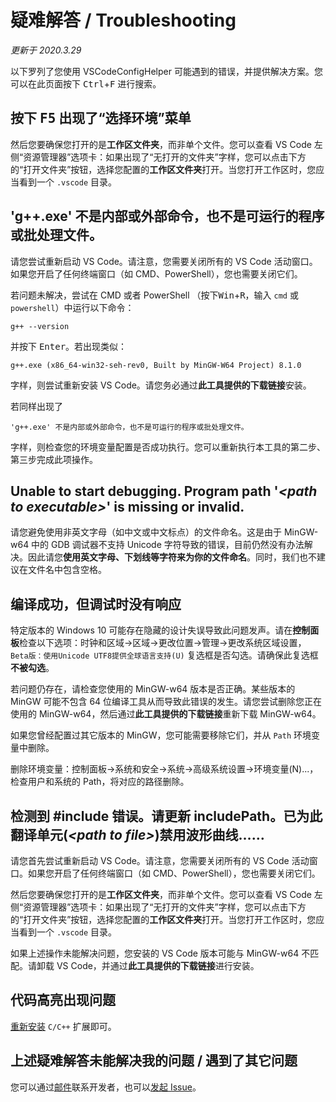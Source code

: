 # 疑难解答 / Troubleshooting

*更新于 2020.3.29*

以下罗列了您使用 VSCodeConfigHelper 可能遇到的错误，并提供解决方案。您可以在此页面按下 <kbd>Ctrl</kbd>+<kbd>F</kbd> 进行搜索。

## 按下 <kbd>F5</kbd> 出现了“选择环境”菜单

然后您要确保您打开的是**工作区文件夹**，而非单个文件。您可以查看 VS Code 左侧“资源管理器”选项卡：如果出现了“无打开的文件夹”字样，您可以点击下方的“打开文件夹”按钮，选择您配置的**工作区文件夹**打开。当您打开工作区时，您应当看到一个 `.vscode` 目录。

## 'g++.exe' 不是内部或外部命令，也不是可运行的程序或批处理文件。

请您尝试重新启动 VS Code。请注意，您需要关闭所有的 VS Code 活动窗口。如果您开启了任何终端窗口（如 CMD、PowerShell），您也需要关闭它们。

若问题未解决，尝试在 CMD 或者 PowerShell （按下<kbd>Win</kbd>+<kbd>R</kbd>，输入 `cmd` 或 `powershell`）中运行以下命令：

```CMD
g++ --version
```

并按下 <kbd>Enter</kbd>。若出现类似：

```
g++.exe (x86_64-win32-seh-rev0, Built by MinGW-W64 Project) 8.1.0
```

字样，则尝试重新安装 VS Code。请您务必通过**此工具提供的下载链接**安装。

若同样出现了

```
'g++.exe' 不是内部或外部命令，也不是可运行的程序或批处理文件。
```

字样，则检查您的环境变量配置是否成功执行。您可以重新执行本工具的第二步、第三步完成此项操作。

## Unable to start debugging. Program path '*\<path to executable\>*' is missing or invalid.

请您避免使用非英文字母（如中文或中文标点）的文件命名。这是由于 MinGW-w64 中的 GDB 调试器不支持 Unicode 字符导致的错误，目前仍然没有办法解决。因此请您**使用英文字母、下划线等字符来为你的文件命名**。同时，我们也不建议在文件名中包含空格。

## 编译成功，但调试时没有响应

特定版本的 Windows 10 可能存在隐藏的设计失误导致此问题发声。请在**控制面板**检查以下选项：时钟和区域->区域->更改位置->管理->更改系统区域设置， `Beta版：使用Unicode UTF8提供全球语言支持(U)` 复选框是否勾选。请确保此复选框**不被勾选**。

若问题仍存在，请检查您使用的 MinGW-w64 版本是否正确。某些版本的 MinGW 可能不包含 64 位编译工具从而导致此错误的发生。请您尝试删除您正在使用的 MinGW-w64，然后通过**此工具提供的下载链接**重新下载 MinGW-w64。

如果您曾经配置过其它版本的 MinGW，您可能需要移除它们，并从 `Path` 环境变量中删除。

删除环境变量：控制面板->系统和安全->系统->高级系统设置->环境变量(N)...，检查用户和系统的 Path，将对应的路径删除。

## 检测到 #include 错误。请更新 includePath。已为此翻译单元(*\<path to file\>*)禁用波形曲线……

请您首先尝试重新启动 VS Code。请注意，您需要关闭所有的 VS Code 活动窗口。如果您开启了任何终端窗口（如 CMD、PowerShell），您也需要关闭它们。

然后您要确保您打开的是**工作区文件夹**，而非单个文件。您可以查看 VS Code 左侧“资源管理器”选项卡：如果出现了“无打开的文件夹”字样，您可以点击下方的“打开文件夹”按钮，选择您配置的**工作区文件夹**打开。当您打开工作区时，您应当看到一个 `.vscode` 目录。

如果上述操作未能解决问题，您安装的 VS Code 版本可能与 MinGW-w64 不匹配。请卸载 VS Code，并通过**此工具提供的下载链接**进行安装。

## 代码高亮出现问题

[重新安装](https://marketplace.visualstudio.com/items?itemName=ms-vscode.cpptools) `C/C++` 扩展即可。

## 上述疑难解答未能解决我的问题 / 遇到了其它问题

您可以通过[邮件](mailto:guyutongxue@163.com)联系开发者，也可以[发起 Issue](https://github.com/Guyutongxue/VSCodeConfigHelper/issues)。